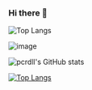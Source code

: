 ### Hi there 👋

<!--
**pcrdll/pcrdll** is a ✨ _special_ ✨ repository because its `README.md` (this file) appears on your GitHub profile.

Here are some ideas to get you started:

- 🔭 I’m currently working on ...
- 🌱 I’m currently learning ...
- 👯 I’m looking to collaborate on ...
- 🤔 I’m looking for help with ...
- 💬 Ask me about ...
- 📫 How to reach me: ...
- 😄 Pronouns: ...
- ⚡ Fun fact: ...
-->

![Top Langs](https://github-readme-stats.vercel.app/api/top-langs/?username=pcrdll&count_private=true&theme=tokyonight)


![image](https://github-readme-stats.vercel.app/api/top-langs/?username=pcrdll&layout=compact&count_private=true&count_private=true&langs_count=8&hide_border=true&title_color=000000&icon_color=000000&text_color=000000&bg_color=ffffff)


![pcrdll's GitHub stats](https://github-readme-stats.vercel.app/api?username=pcrdll&show_icons=true&theme=tokyonight)

[![Top Langs](https://github-readme-stats.vercel.app/api/top-langs/?username=pcrdll&count_private=true&langs_count=8)](https://github.com/pcrdll/github-readme-stats)
